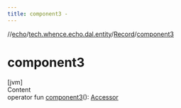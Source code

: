 ```yaml
---
title: component3 -
---
```

//[echo](../../index.md)/[tech.whence.echo.dal.entity](../index.md)/[Record](index.md)/[component3](component3.md)



# component3  
[jvm]  
Content  
operator fun [component3](component3.md)(): [Accessor](../../tech.whence.echo.container.accessor/-accessor/index.md)  



